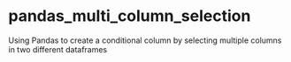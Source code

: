 # pandas_multi_column_selection
Using Pandas to create a conditional column by selecting multiple columns in two different dataframes
